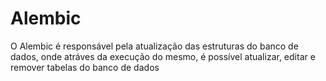 # Alembic

O Alembic é responsável pela atualização das estruturas do banco de dados, onde atráves da execução do mesmo, é possível atualizar, editar e remover tabelas do banco de dados
